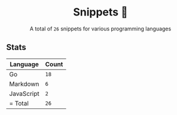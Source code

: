 <h1 align="center">Snippets 📓</h1>

<p align="center">A total of <code>26</code> snippets for various programming languages</p>

## Stats

|Language|Count|
|--------|-----|
|Go|`18`|
|Markdown|`6`|
|JavaScript|`2`|
| = Total|`26`|
